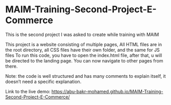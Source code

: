 # MAIM-Training-Second-Project-E-Commerce
This is the second project I was asked to create while training with MAIM


This project is a website consisting of multiple pages, All HTML files are in the root directory, all CSS files have their own folder, and the same for JS files
To run this code, you have to open the index.html file, after that, u will be directed to the landing page.
You can now navigate to other pages from there.

Note: the code is well structured and has many comments to explain itself, it doesn’t need a specific explanation.

Link to the live demo: https://abu-bakr-mohamed.github.io/MAIM-Training-Second-Project-E-Commerce/
